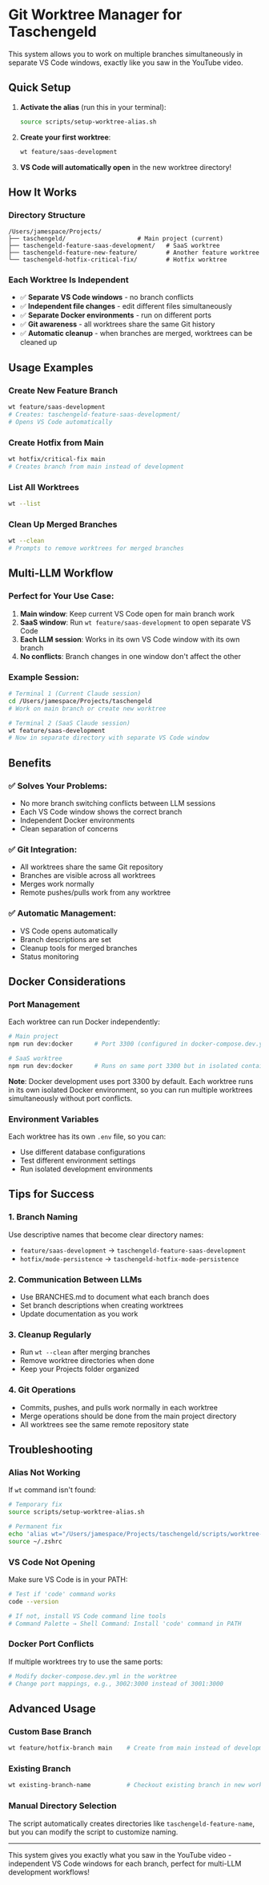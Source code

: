 # Git Worktree Manager for Taschengeld

This system allows you to work on multiple branches simultaneously in separate VS Code windows, exactly like you saw in the YouTube video.

## Quick Setup

1. **Activate the alias** (run this in your terminal):
   ```bash
   source scripts/setup-worktree-alias.sh
   ```

2. **Create your first worktree**:
   ```bash
   wt feature/saas-development
   ```

3. **VS Code will automatically open** in the new worktree directory!

## How It Works

### Directory Structure
```
/Users/jamespace/Projects/
├── taschengeld/                    # Main project (current)
├── taschengeld-feature-saas-development/   # SaaS worktree
├── taschengeld-feature-new-feature/        # Another feature worktree
└── taschengeld-hotfix-critical-fix/        # Hotfix worktree
```

### Each Worktree Is Independent
- ✅ **Separate VS Code windows** - no branch conflicts
- ✅ **Independent file changes** - edit different files simultaneously
- ✅ **Separate Docker environments** - run on different ports
- ✅ **Git awareness** - all worktrees share the same Git history
- ✅ **Automatic cleanup** - when branches are merged, worktrees can be cleaned up

## Usage Examples

### Create New Feature Branch
```bash
wt feature/saas-development
# Creates: taschengeld-feature-saas-development/
# Opens VS Code automatically
```

### Create Hotfix from Main
```bash
wt hotfix/critical-fix main
# Creates branch from main instead of development
```

### List All Worktrees
```bash
wt --list
```

### Clean Up Merged Branches
```bash
wt --clean
# Prompts to remove worktrees for merged branches
```

## Multi-LLM Workflow

### Perfect for Your Use Case:
1. **Main window**: Keep current VS Code open for main branch work
2. **SaaS window**: Run `wt feature/saas-development` to open separate VS Code
3. **Each LLM session**: Works in its own VS Code window with its own branch
4. **No conflicts**: Branch changes in one window don't affect the other

### Example Session:
```bash
# Terminal 1 (Current Claude session)
cd /Users/jamespace/Projects/taschengeld
# Work on main branch or create new worktree

# Terminal 2 (SaaS Claude session)
wt feature/saas-development
# Now in separate directory with separate VS Code window
```

## Benefits

### ✅ Solves Your Problems:
- No more branch switching conflicts between LLM sessions
- Each VS Code window shows the correct branch
- Independent Docker environments
- Clean separation of concerns

### ✅ Git Integration:
- All worktrees share the same Git repository
- Branches are visible across all worktrees
- Merges work normally
- Remote pushes/pulls work from any worktree

### ✅ Automatic Management:
- VS Code opens automatically
- Branch descriptions are set
- Cleanup tools for merged branches
- Status monitoring

## Docker Considerations

### Port Management
Each worktree can run Docker independently:
```bash
# Main project
npm run dev:docker      # Port 3300 (configured in docker-compose.dev.yml)

# SaaS worktree
npm run dev:docker      # Runs on same port 3300 but in isolated container
```

**Note**: Docker development uses port 3300 by default. Each worktree runs in its own isolated Docker environment, so you can run multiple worktrees simultaneously without port conflicts.

### Environment Variables
Each worktree has its own `.env` file, so you can:
- Use different database configurations
- Test different environment settings
- Run isolated development environments

## Tips for Success

### 1. Branch Naming
Use descriptive names that become clear directory names:
- `feature/saas-development` → `taschengeld-feature-saas-development`
- `hotfix/mode-persistence` → `taschengeld-hotfix-mode-persistence`

### 2. Communication Between LLMs
- Use BRANCHES.md to document what each branch does
- Set branch descriptions when creating worktrees
- Update documentation as you work

### 3. Cleanup Regularly
- Run `wt --clean` after merging branches
- Remove worktree directories when done
- Keep your Projects folder organized

### 4. Git Operations
- Commits, pushes, and pulls work normally in each worktree
- Merge operations should be done from the main project directory
- All worktrees see the same remote repository state

## Troubleshooting

### Alias Not Working
If `wt` command isn't found:
```bash
# Temporary fix
source scripts/setup-worktree-alias.sh

# Permanent fix
echo 'alias wt="/Users/jamespace/Projects/taschengeld/scripts/worktree-manager.sh"' >> ~/.zshrc
source ~/.zshrc
```

### VS Code Not Opening
Make sure VS Code is in your PATH:
```bash
# Test if 'code' command works
code --version

# If not, install VS Code command line tools
# Command Palette → Shell Command: Install 'code' command in PATH
```

### Docker Port Conflicts
If multiple worktrees try to use the same ports:
```bash
# Modify docker-compose.dev.yml in the worktree
# Change port mappings, e.g., 3002:3000 instead of 3001:3000
```

## Advanced Usage

### Custom Base Branch
```bash
wt feature/hotfix-branch main    # Create from main instead of development
```

### Existing Branch
```bash
wt existing-branch-name          # Checkout existing branch in new worktree
```

### Manual Directory Selection
The script automatically creates directories like `taschengeld-feature-name`, but you can modify the script to customize naming.

---

This system gives you exactly what you saw in the YouTube video - independent VS Code windows for each branch, perfect for multi-LLM development workflows!